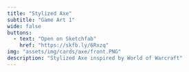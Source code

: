 ```yaml
---
title: "Stylized Axe"
subtitle: "Game Art 1"
wide: false
buttons:
  - text: "Open on Sketchfab"
    href: "https://skfb.ly/6Rxzq"
img: "assets/img/cards/axe/front.PNG"
description: "Stylized Axe inspired by World of Warcraft"
---
```

